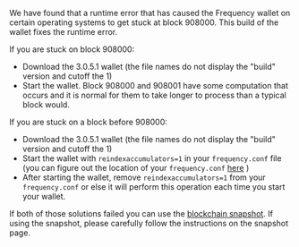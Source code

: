 We have found that a runtime error that has caused the Frequency wallet on certain operating systems to get stuck at block 908000. This build of the wallet fixes the runtime error.

If you are stuck on block 908000:
- Download the 3.0.5.1 wallet (the file names do not display the "build" version and cutoff the 1)
- Start the wallet. Block 908000 and 908001 have some computation that occurs and it is normal for them to take longer to process than a typical block would.

If you are stuck on a block before 908000:
- Download the 3.0.5.1 wallet (the file names do not display the "build" version and cutoff the 1)
- Start the wallet with `reindexaccumulators=1` in your `frequency.conf` file (you can figure out the location of your `frequency.conf` [here](https://frequency.freshdesk.com/support/solutions/articles/30000004664-where-are-my-wallet-dat-blockchain-and-configuration-conf-files-located-) )
- After starting the wallet, remove `reindexaccumulators=1` from your `frequency.conf` or else it will perform this operation each time you start your wallet.

If both of those solutions failed you can use the [blockchain snapshot](http://178.254.23.111/~pub/Frequency/Daily-Snapshots-Html/Frequency-Daily-Snapshots.html). If using the snapshot, please carefully follow the instructions on the snapshot page.